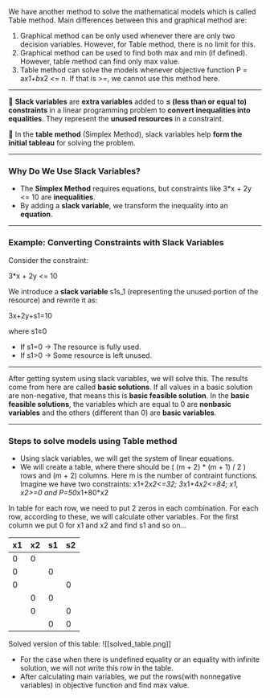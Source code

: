 We have another method to solve the mathematical models which is called Table method. Main differences between this and graphical method are:
1) Graphical method can be only used whenever there are only two decision variables. However, for Table method, there is no limit for this.
2) Graphical method can be used to find both max and min (if defined). However, table method can find only max value.
3) Table method can solve the models whenever objective function P = a*x1+b*x2 <= n. If that is >=, we cannot use this method here.
---

🔹 **Slack variables** are **extra variables** added to **≤ (less than or equal to) constraints** in a linear programming problem to **convert inequalities into equalities**. They represent the **unused resources** in a constraint.

🔹 In the **table method** (Simplex Method), slack variables help **form the initial tableau** for solving the problem.

---

### **Why Do We Use Slack Variables?**

- The **Simplex Method** requires equations, but constraints like 3*x + 2y <= 10 are **inequalities**.
- By adding a **slack variable**, we transform the inequality into an **equation**.

---

### **Example: Converting Constraints with Slack Variables**

Consider the constraint:

3*x + 2y <= 10

We introduce a **slack variable** s1s_1 (representing the unused portion of the resource) and rewrite it as:

3x+2y+s1=10

where s1≥0

- If s1=0 → The resource is fully used.
- If s1>0 → Some resource is left unused.
----
After getting system using slack variables, we will solve this. The results come from here are called **basic solutions**. If all values in a basic solution are non-negative, that means this is **basic feasible solution**.
In the **basic feasible solutions**, the variables which are equal to 0 are **nonbasic variables** and the others (different than 0) are **basic variables**.

---
### **Steps to solve models using Table method**

- Using slack variables, we will get the system of linear equations.
- We will create a table, where there should be ( (m + 2) * (m + 1) / 2 ) rows and (m + 2) columns. Here m is the number of contraint functions. 
	Imagine we have two constraints: x1+2*x2<=32; 3*x1+4*x2<=84; x1, x2>=0 and P=50*x1+80*x2
		
In table for each row, we need to put 2 zeros in each combination. For each row, according to these, we will calculate other variables.
For the first column we put 0 for x1 and x2 and find s1 and so on...

| x1  | x2  | s1  | s2  |
| --- | --- | --- | --- |
| 0   | 0   |     |     |
| 0   |     | 0   |     |
| 0   |     |     | 0   |
|     | 0   | 0   |     |
|     | 0   |     | 0   |
|     |     | 0   | 0   |
Solved version of this table: 
![[solved_table.png]]

- For the case when there is undefined equality or an equality with infinite solution, we will not write this row in the table. 
- After calculating main variables, we put the rows(with nonnegative variables) in objective function and find max value.

